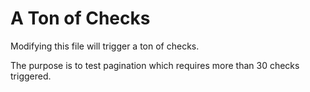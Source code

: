 # A Ton of Checks

Modifying this file will trigger a ton of checks.

The purpose is to test pagination which requires more than 30 checks triggered.

<!--
    Random content for testing: test12
-->
